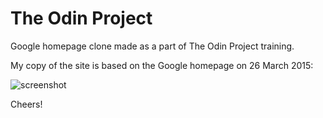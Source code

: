 # The Odin Project

Google homepage clone made as a part of The Odin Project training.

My copy of the site is based on the Google homepage on 26 March 2015:

![screenshot](https://www.dropbox.com/s/526cgo28f1qm2yn/g26.jpeg)

Cheers!
